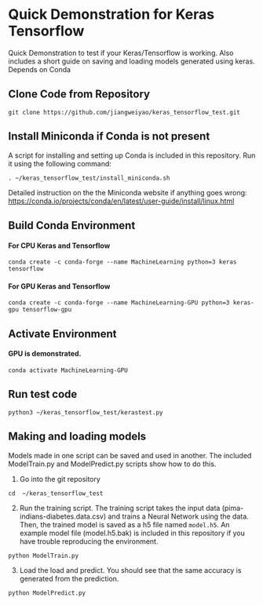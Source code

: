 # Quick Demonstration for Keras Tensorflow

Quick Demonstration to test if your Keras/Tensorflow is working. Also includes a short guide on saving and loading models generated using keras. Depends on Conda

## Clone Code from Repository
```
git clone https://github.com/jiangweiyao/keras_tensorflow_test.git
```

## Install Miniconda if Conda is not present

A script for installing and setting up Conda is included in this repository. Run it using the following command:
```
. ~/keras_tensorflow_test/install_miniconda.sh
```

Detailed instruction on the the Miniconda website if anything goes wrong:
https://conda.io/projects/conda/en/latest/user-guide/install/linux.html


## Build Conda Environment

#### For CPU Keras and Tensorflow
```
conda create -c conda-forge --name MachineLearning python=3 keras tensorflow
```

#### For GPU Keras and Tensorflow
```
conda create -c conda-forge --name MachineLearning-GPU python=3 keras-gpu tensorflow-gpu
```

## Activate Environment
#### GPU is demonstrated. 

```
conda activate MachineLearning-GPU
```

## Run test code
```
python3 ~/keras_tensorflow_test/kerastest.py
```

## Making and loading models
Models made in one script can be saved and used in another. The included ModelTrain.py and ModelPredict.py scripts show how to do this.

1. Go into the git repository
```
cd  ~/keras_tensorflow_test
```

2. Run the training script. The training script takes the input data (pima-indians-diabetes.data.csv) and trains a Neural Network using the data. Then, the trained model is saved as a h5 file named `model.h5`. An example model file (model.h5.bak) is included in this repository if you have trouble reproducing the environment. 
```
python ModelTrain.py
```

3. Load the load and predict. You should see that the same accuracy is generated from the prediction.
```
python ModelPredict.py
```

